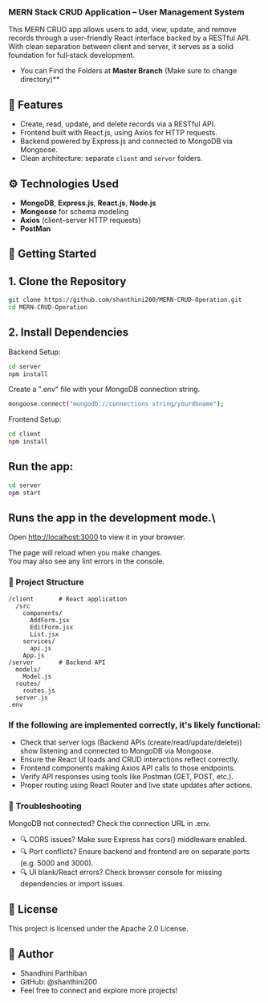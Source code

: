 ### MERN Stack CRUD Application – User Management System

This MERN CRUD app allows users to add, view, update, and remove records through a user-friendly React interface backed by a RESTful API. With clean separation between client and server, it serves as a solid foundation for full‑stack development.
- You can Find the Folders at **Master Branch** (Make sure to change directory)**

## 🧰 Features

- Create, read, update, and delete records via a RESTful API.
- Frontend built with React.js, using Axios for HTTP requests.
- Backend powered by Express.js and connected to MongoDB via Mongoose.
- Clean architecture: separate `client` and `server` folders.

## ⚙️ Technologies Used
- **MongoDB**, **Express.js**, **React.js**, **Node.js**  
- **Mongoose** for schema modeling  
- **Axios** (client–server HTTP requests)
- **PostMan**

## 🚀 Getting Started
## 1. Clone the Repository
   
```bash
git clone https://github.com/shanthini200/MERN-CRUD-Operation.git
cd MERN-CRUD-Operation
```
## 2. Install Dependencies
   
Backend Setup:
```bash
cd server
npm install
```
Create a ".env" file with your MongoDB connection string.
```bash
mongoose.connect("mongodb://connections string/yourdbname");
```

Frontend Setup:
```bash
cd client
npm install
```
## Run the app:
```bash
cd server
npm start
```
## Runs the app in the development mode.\
Open [http://localhost:3000](http://localhost:3000) to view it in your browser.

The page will reload when you make changes.\
You may also see any lint errors in the console.


### 🧩 Project Structure
```
/client       # React application
  /src
    components/
      AddForm.jsx
      EditForm.jsx
      List.jsx
    services/
      api.js
    App.js
/server       # Backend API
  models/
    Model.js
  routes/
    routes.js
  server.js
.env
```
### If the following are implemented correctly, it's likely functional:

- Check that server logs (Backend APIs (create/read/update/delete)) show listening and connected to MongoDB via Mongoose.
- Ensure the React UI loads and CRUD interactions reflect correctly.
- Frontend components making Axios API calls to those endpoints.
- Verify API responses using tools like Postman (GET, POST, etc.).
- Proper routing using React Router and live state updates after actions.

### 🧪 Troubleshooting
MongoDB not connected? Check the connection URL in .env.

 - 🔍 CORS issues? Make sure Express has cors() middleware enabled.
 - 🔍 Port conflicts? Ensure backend and frontend are on separate ports (e.g. 5000 and 3000).
 - 🔍 UI blank/React errors? Check browser console for missing dependencies or import issues.

## 📄 License
This project is licensed under the Apache 2.0 License.

## 👤 Author
- Shandhini Parthiban
- GitHub: @shanthini200
- Feel free to connect and explore more projects!



